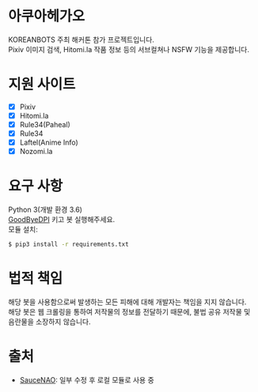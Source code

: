 # 아쿠아헤가오
KOREANBOTS 주최 해커톤 참가 프로젝트입니다.<br>
Pixiv 이미지 검색, Hitomi.la 작품 정보 등의 서브컬쳐나 NSFW 기능을 제공합니다.<br>

# 지원 사이트
- [x] Pixiv
- [x] Hitomi.la
- [x] Rule34(Paheal)
- [x] Rule34
- [x] Laftel(Anime Info)
- [x] Nozomi.la

# 요구 사항
Python 3(개발 환경 3.6)<br>
[GoodByeDPI](https://github.com/ValdikSS/GoodbyeDPI/releases) 키고 봇 실행해주세요.<br>
모듈 설치: 
```sh
$ pip3 install -r requirements.txt
```


# 법적 책임
해당 봇을 사용함으로써 발생하는 모든 피해에 대해 개발자는 책임을 지지 않습니다.<br>
해당 봇은 웹 크롤링을 통하여 저작물의 정보를 전달하기 때문에, 불법 공유 저작물 및 음란물을 소장하지 않습니다.

# 출처
- [SauceNAO](https://github.com/ranthai/saucenaopy): 일부 수정 후 로컬 모듈로 사용 중
